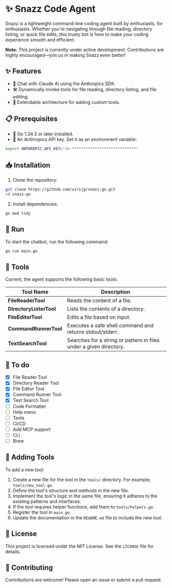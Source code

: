 # ✨ Snazz Code Agent

Snazz is a lightweight command-line coding agent built by enthusiasts, for enthusiasts. Whether you're navigating through file reading, directory listing, or quick file edits, this trusty bot is here to make your coding experience smooth and efficient.

**Note:** This project is currently under active development. Contributions are highly encouraged—join us in making Snazz even better!

## ✨ Features

- 💬 Chat with Claude AI using the Anthropics SDK.
- 🛠️ Dynamically invoke tools for file reading, directory listing, and file editing.
- 🧩 Extendable architecture for adding custom tools.

## 📋 Prerequisites

- 🔧 Go 1.24.3 or later installed.
- 🔑 An Anthropics API key. Set it as an environment variable:

```bash
export ANTHROPIC_API_KEY="sk-****************************"
```

## 📥 Installation

1. Clone the repository:

```bash
git clone https://github.com/sirsjg/snazz-go.git
cd snazz-go
```

2. Install dependencies:

```bash
go mod tidy
```

## 🚀 Run

To start the chatbot, run the following command:

```bash
go run main.go
```

## 🧰 Tools

Current, the agent supports the following basic tools:

| Tool Name           | Description                                                                 |
|---------------------|-----------------------------------------------------------------------------|
| **FileReaderTool**  | Reads the content of a file.                                               |
| **DirectoryListerTool** | Lists the contents of a directory.                                         |
| **FileEditorTool**  | Edits a file based on input.                                                |
| **CommandRunnerTool** | Executes a safe shell command and returns stdout/stderr.                    |
| **TextSearchTool**  | Searches for a string or pattern in files under a given directory.           |

## 📝 To do

- [x] File Reader Tool
- [x] Directory Reader Tool
- [x] File Editor Tool
- [x] Command Runner Tool
- [x] Text Search Tool
- [ ] Code Formatter
- [ ] Help menu
- [ ] Tests
- [ ] CI/CD
- [ ] Add MCP support
- [ ] CLI
- [ ] Brew

## 🔧 Adding Tools

To add a new tool:

1. Create a new file for the tool in the `tools/` directory. For example, `tools/new_tool.go`.
2. Define the tool's structure and methods in the new file.
3. Implement the tool's logic in the same file, ensuring it adheres to the existing patterns and interfaces.
4. If the tool requires helper functions, add them to `tools/helpers.go`.
5. Register the tool in `main.go`.
6. Update the documentation in the `README.md` file to include the new tool.

## 📜 License

This project is licensed under the MIT License. See the `LICENSE` file for details.

## 👥 Contributing

Contributions are welcome! Please open an issue or submit a pull request.
